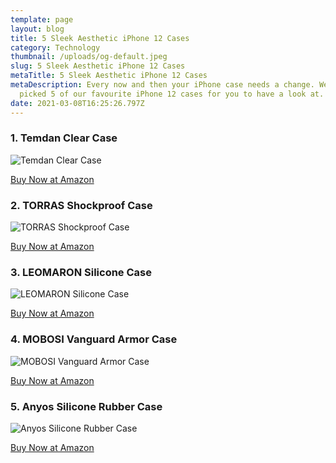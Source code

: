```yaml
---
template: page
layout: blog
title: 5 Sleek Aesthetic iPhone 12 Cases
category: Technology
thumbnail: /uploads/og-default.jpeg
slug: 5 Sleek Aesthetic iPhone 12 Cases
metaTitle: 5 Sleek Aesthetic iPhone 12 Cases
metaDescription: Every now and then your iPhone case needs a change. We have
  picked 5 of our favourite iPhone 12 cases for you to have a look at.
date: 2021-03-08T16:25:26.797Z
---
```

### 1. Temdan Clear Case

![Temdan Clear Case](/uploads/71h8ofamodl._ac_sl1500_.jpg "Temdan Clear Case")

<a href="<https://www.amazon.com/Temdan-Clear-Case-Compatible-iPhone/dp/B08JYYPT33/ref=sr_1_2_sspa?dchild=1&keywords=iphone+12+case&qid=1615220963&sr=8-2-spons&psc=1&smid=A1C0JIAA5C53G7&spLa=ZW5jcnlwdGVkUXVhbGlmaWVyPUFGM1NNWlRaSTZNWlcmZW5jcnlwdGVkSWQ9QTA2ODU5NTQzVUNEM1lMQVBETDRSJmVuY3J5cHRlZEFkSWQ9QTA3MjE4Mzk3VlhIRUdVMzUxUEwmd2lkZ2V0TmFtZT1zcF9hdGYmYWN0aW9uPWNsaWNrUmVkaXJlY3QmZG9Ob3RMb2dDbGljaz10cnVl>" class="buyButton">Buy Now at Amazon</a>

### 2. TORRAS Shockproof Case

![TORRAS Shockproof Case](/uploads/71bvqjphjyl._ac_sl1500_.jpg "TORRAS Shockproof Case")

<a href="[](https://www.amazon.com/Temdan-Clear-Case-Compatible-iPhone/dp/B08JYYPT33/ref=sr_1_2_sspa?dchild=1&keywords=iphone+12+case&qid=1615220963&sr=8-2-spons&psc=1&smid=A1C0JIAA5C53G7&spLa=ZW5jcnlwdGVkUXVhbGlmaWVyPUFGM1NNWlRaSTZNWlcmZW5jcnlwdGVkSWQ9QTA2ODU5NTQzVUNEM1lMQVBETDRSJmVuY3J5cHRlZEFkSWQ9QTA3MjE4Mzk3VlhIRUdVMzUxUEwmd2lkZ2V0TmFtZT1zcF9hdGYmYWN0aW9uPWNsaWNrUmVkaXJlY3QmZG9Ob3RMb2dDbGljaz10cnVl)<https://www.amazon.com/TORRAS-Shockproof-Compatible-Translucent-Protective/dp/B08CZK6ZQY/ref=sr_1_13?dchild=1&keywords=iphone+12+case&qid=1615221089&sr=8-13>" class="buyButton">Buy Now at Amazon</a>

### 3. LEOMARON Silicone Case

![LEOMARON Silicone Case](/uploads/61amneykhll._ac_sl1500_.jpg "LEOMARON Silicone Case")

<a href="[](https://www.amazon.com/Temdan-Clear-Case-Compatible-iPhone/dp/B08JYYPT33/ref=sr_1_2_sspa?dchild=1&keywords=iphone+12+case&qid=1615220963&sr=8-2-spons&psc=1&smid=A1C0JIAA5C53G7&spLa=ZW5jcnlwdGVkUXVhbGlmaWVyPUFGM1NNWlRaSTZNWlcmZW5jcnlwdGVkSWQ9QTA2ODU5NTQzVUNEM1lMQVBETDRSJmVuY3J5cHRlZEFkSWQ9QTA3MjE4Mzk3VlhIRUdVMzUxUEwmd2lkZ2V0TmFtZT1zcF9hdGYmYWN0aW9uPWNsaWNrUmVkaXJlY3QmZG9Ob3RMb2dDbGljaz10cnVl)<https://www.amazon.com/LEOMARON-Compatible-Silicone-Protection-Microfiber/dp/B08KDBPLL5/ref=sr_1_20?dchild=1&keywords=iphone+12+case&qid=1615221089&sr=8-20>[](https://www.amazon.com/TORRAS-Shockproof-Compatible-Translucent-Protective/dp/B08CZK6ZQY/ref=sr_1_13?dchild=1&keywords=iphone+12+case&qid=1615221089&sr=8-13)" class="buyButton">Buy Now at Amazon</a>

### 4. MOBOSI Vanguard Armor Case

![MOBOSI Vanguard Armor Case](/uploads/719lu7atqyl._ac_sl1500_.jpg "MOBOSI Vanguard Armor Case")

<a href="[](https://www.amazon.com/Temdan-Clear-Case-Compatible-iPhone/dp/B08JYYPT33/ref=sr_1_2_sspa?dchild=1&keywords=iphone+12+case&qid=1615220963&sr=8-2-spons&psc=1&smid=A1C0JIAA5C53G7&spLa=ZW5jcnlwdGVkUXVhbGlmaWVyPUFGM1NNWlRaSTZNWlcmZW5jcnlwdGVkSWQ9QTA2ODU5NTQzVUNEM1lMQVBETDRSJmVuY3J5cHRlZEFkSWQ9QTA3MjE4Mzk3VlhIRUdVMzUxUEwmd2lkZ2V0TmFtZT1zcF9hdGYmYWN0aW9uPWNsaWNrUmVkaXJlY3QmZG9Ob3RMb2dDbGljaz10cnVl)<https://www.amazon.com/MOBOSI-Vanguard-Compatible-Shockproof-Protection/dp/B08GHQ77YL/ref=sr_1_4?dchild=1&keywords=iphone+12+case+men&qid=1615221336&sr=8-4>[](https://www.amazon.com/LEOMARON-Compatible-Silicone-Protection-Microfiber/dp/B08KDBPLL5/ref=sr_1_20?dchild=1&keywords=iphone+12+case&qid=1615221089&sr=8-20)[](https://www.amazon.com/TORRAS-Shockproof-Compatible-Translucent-Protective/dp/B08CZK6ZQY/ref=sr_1_13?dchild=1&keywords=iphone+12+case&qid=1615221089&sr=8-13)" class="buyButton">Buy Now at Amazon</a>

### 5. Anyos Silicone Rubber Case

![Anyos Silicone Rubber Case](/uploads/61gr9ds0fzl._ac_sl1500_.jpg "Anyos Silicone Rubber Case")

<a href="[](https://www.amazon.com/Temdan-Clear-Case-Compatible-iPhone/dp/B08JYYPT33/ref=sr_1_2_sspa?dchild=1&keywords=iphone+12+case&qid=1615220963&sr=8-2-spons&psc=1&smid=A1C0JIAA5C53G7&spLa=ZW5jcnlwdGVkUXVhbGlmaWVyPUFGM1NNWlRaSTZNWlcmZW5jcnlwdGVkSWQ9QTA2ODU5NTQzVUNEM1lMQVBETDRSJmVuY3J5cHRlZEFkSWQ9QTA3MjE4Mzk3VlhIRUdVMzUxUEwmd2lkZ2V0TmFtZT1zcF9hdGYmYWN0aW9uPWNsaWNrUmVkaXJlY3QmZG9Ob3RMb2dDbGljaz10cnVl)<https://www.amazon.com/Anyos-Compatible-Silicone-Protective-Microfiber/dp/B08GQ54W6H/ref=sr_1_22_sspa?dchild=1&keywords=iphone+12+case+men&qid=1615221414&sr=8-22-spons&psc=1&spLa=ZW5jcnlwdGVkUXVhbGlmaWVyPUFVUFJIVUdVSERIUzImZW5jcnlwdGVkSWQ9QTA5ODc1NDczSlZCVFJaSU4xNTBVJmVuY3J5cHRlZEFkSWQ9QTAzNzc2ODRHR1VUNzg0MTBVTjQmd2lkZ2V0TmFtZT1zcF9idGYmYWN0aW9uPWNsaWNrUmVkaXJlY3QmZG9Ob3RMb2dDbGljaz10cnVl>[](https://www.amazon.com/MOBOSI-Vanguard-Compatible-Shockproof-Protection/dp/B08GHQ77YL/ref=sr_1_4?dchild=1&keywords=iphone+12+case+men&qid=1615221336&sr=8-4)[](https://www.amazon.com/LEOMARON-Compatible-Silicone-Protection-Microfiber/dp/B08KDBPLL5/ref=sr_1_20?dchild=1&keywords=iphone+12+case&qid=1615221089&sr=8-20)[](https://www.amazon.com/TORRAS-Shockproof-Compatible-Translucent-Protective/dp/B08CZK6ZQY/ref=sr_1_13?dchild=1&keywords=iphone+12+case&qid=1615221089&sr=8-13)" class="buyButton">Buy Now at Amazon</a>